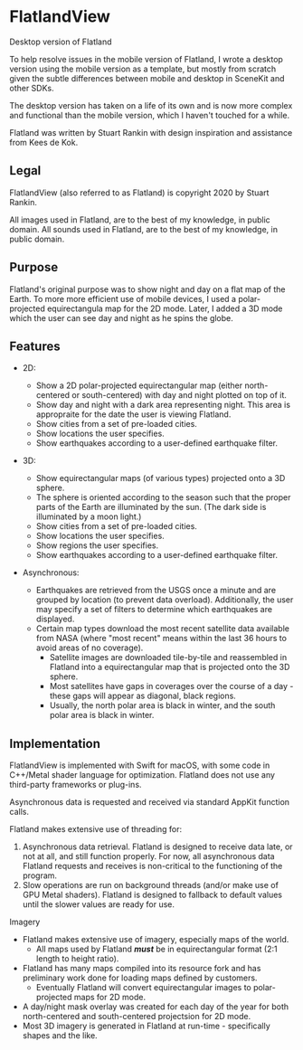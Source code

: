 # FlatlandView
Desktop version of Flatland

To help resolve issues in the mobile version of Flatland, I wrote a desktop version using the mobile version as a template, but mostly from scratch given the subtle differences between mobile and desktop in SceneKit and other SDKs.

The desktop version has taken on a life of its own and is now more complex and functional than the mobile version, which I haven't touched for a while. 

Flatland was written by Stuart Rankin with design inspiration and assistance from Kees de Kok.

## Legal

FlatlandView (also referred to as Flatland) is copyright 2020 by Stuart Rankin.

All images used in Flatland, are to the best of my knowledge, in public domain.
All sounds used in Flatland, are to the best of my knowledge, in public domain.

## Purpose

Flatland's original purpose was to show night and day on a flat map of the Earth. To more more efficient use of mobile devices, I used a polar-projected equirectangula map for the 2D mode.
Later, I added a 3D mode which the user can see day and night as he spins the globe.

## Features

* 2D: 
  * Show a 2D polar-projected equirectangular map (either north-centered or south-centered) with day and night plotted on top of it.
  * Show day and night with a dark area representing night. This area is appropraite for the date the user is viewing Flatland.
  * Show cities from a set of pre-loaded cities.
  * Show locations the user specifies.
  * Show earthquakes according to a user-defined earthquake filter.
  
* 3D:
  * Show equirectangular maps (of various types) projected onto a 3D sphere.
  * The sphere is oriented according to the season such that the proper parts of the Earth are illuminated by the sun. (The dark side is illuminated by a moon light.)
  * Show cities from a set of pre-loaded cities.
  * Show locations the user specifies.
  * Show regions the user specifies.
  * Show earthquakes according to a user-defined earthquake filter.
  
* Asynchronous:
  * Earthquakes are retrieved from the USGS once a minute and are grouped by location (to prevent data overload). Additionally, the user may specify a set of filters to determine which earthquakes are displayed.
  * Certain map types download the most recent satellite data available from NASA (where "most recent" means within the last 36 hours to avoid areas of no coverage).
    * Satellite images are downloaded tile-by-tile and reassembled in Flatland into a equirectangular map that is projected onto the 3D sphere.
    * Most satellites have gaps in coverages over the course of a day - these gaps will appear as diagonal, black regions.
    * Usually, the north polar area is black in winter, and the south polar area is black in winter.

## Implementation

FlatlandView is implemented with Swift for macOS, with some code in C++/Metal shader language for optimization. Flatland does not use any third-party frameworks or plug-ins.

Asynchronous data is requested and received via standard AppKit function calls.

Flatland makes extensive use of threading for:
  1. Asynchronous data retrieval. Flatland is designed to receive data late, or not at all, and still function properly. For now, all asynchronous data Flatland requests and receives is non-critical to the functioning of the program.
  2. Slow operations are run on background threads (and/or make use of GPU Metal shaders). Flatland is designed to fallback to default values until the slower values are ready for use.

Imagery
  * Flatland makes extensive use of imagery, especially maps of the world.
    * All maps used by Flatland **_must_** be in equirectangular format (2:1 length to height ratio).
  * Flatland has many maps compiled into its resource fork and has preliminary work done for loading maps defined by customers.
    * Eventually Flatland will convert equirectangular images to polar-projected maps for 2D mode.
  * A day/night mask overlay was created for each day of the year for both north-centered and south-centered projectsion for 2D mode.
  * Most 3D imagery is generated in Flatland at run-time - specifically shapes and the like.
